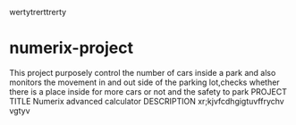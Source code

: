 wertytrerttrerty
# numerix-project
This project purposely control the number of cars inside a park and also monitors the movement in and out side of the parking lot,checks whether there is a place inside for more cars or not and the safety to park
PROJECT TITLE
Numerix advanced calculator
DESCRIPTION
xr;kjvfcdhgigtuvffrychv vgtyv
